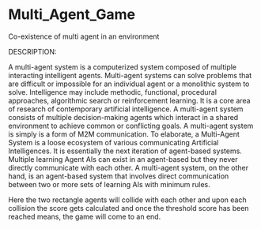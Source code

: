 # Multi_Agent_Game
Co-existence of multi agent in an environment

DESCRIPTION:

A multi-agent system is a computerized system composed of multiple interacting intelligent agents.
Multi-agent systems can solve problems that are difficult or impossible for an individual agent or a
monolithic system to solve. Intelligence may include methodic, functional, procedural approaches,
algorithmic search or reinforcement learning. It is a core area of research of contemporary artificial
intelligence. A multi-agent system consists of multiple decision-making agents which interact in a shared
environment to achieve common or conflicting goals. A multi-agent system is simply is a form of M2M
communication. To elaborate, a Multi-Agent System is a loose ecosystem of various communicating
Artificial Intelligences. It is essentially the next iteration of agent-based systems. Multiple learning Agent
AIs can exist in an agent-based but they never directly communicate with each other. A multi-agent
system, on the other hand, is an agent-based system that involves direct communication between two or
more sets of learning AIs with minimum rules.


Here the two rectangle agents will collide with each other and upon each collision the score gets calculated and 
once the threshold score has been reached means, the game will come to an end.
